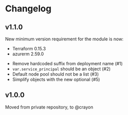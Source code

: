 # Changelog

## v1.1.0
New minimum version requirement for the module is now:
* Terraform 0.15.3
* azurerm 2.59.0

- Remove hardcoded suffix from deployment name (#1)
- `var.service_principal` should be an object (#2)
- Default node pool should not be a list (#3)
- Simplify objects with the new optional (#5)

## v1.0.0
Moved from private repository, to @crayon